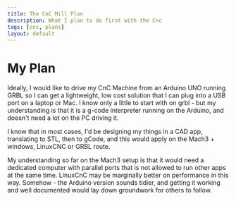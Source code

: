```yaml
---
title: The CnC Mill Plan
description: What I plan to do first with the Cnc
tags: [cnc, plans]
layout: default
---
```

My Plan
=======

Ideally, I would like to drive my CnC Machine from an Arduino UNO running GRBL so I can get a lightweight, low cost solution that I can plug into a USB port on a laptop or Mac. I know only a little to start with on grbl - but my understanding is that it is a g-code interpreter running on the Arduino, and doesn't need a lot on the PC driving it.

I know that in most cases, I'd be designing my things in a CAD app, translating to STL, then to gCode, and this would apply on the Mach3 + windows, LinuxCNC or GRBL route.

My understanding so far on the Mach3 setup is that it would need a dedicated computer with parallel ports that is not allowed to run other apps at the same time. LinuxCnC may be marginally better on performance in this way. Somehow - the Arduino version sounds tidier, and getting it working and well documented would lay down groundwork for others to follow.

